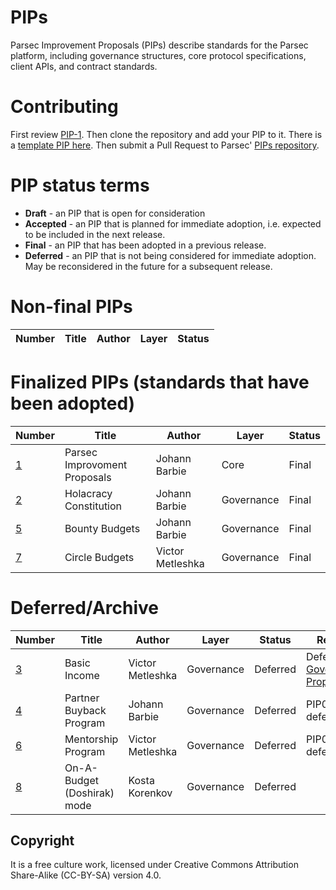 # PIPs
Parsec Improvement Proposals (PIPs) describe standards for the Parsec platform, including governance structures, core protocol specifications, client APIs, and contract standards.

# Contributing
First review [PIP-1](PIPS/pip-001.md). Then clone the repository and add your PIP to it. There is a [template PIP here](pip-X.md). Then submit a Pull Request to Parsec' [PIPs repository](https://github.com/acebusters/PIPs).

# PIP status terms
* **Draft** - an PIP that is open for consideration
* **Accepted** - an PIP that is planned for immediate adoption, i.e. expected to be included in the next release.
* **Final** - an PIP that has been adopted in a previous release.
* **Deferred** - an PIP that is not being considered for immediate adoption. May be reconsidered in the future for a subsequent release.

# Non-final PIPs
| Number                    | Title                                    | Author            | Layer      | Status     |
| ------------------------- | ---------------------------------------- | ----------------- | ---------- | ---------- |


# Finalized PIPs (standards that have been adopted)
| Number                    | Title                                    | Author            | Layer      | Status     |
| ------------------------- | ---------------------------------------- | ------------------| ---------- | ---------- |
| [1](PIPS/pip-001.md)      |  Parsec Improvoment Proposals            | Johann Barbie     | Core       | Final      |
| [2](PIPS/pip-002.md)      |  Holacracy Constitution                  | Johann Barbie     | Governance | Final      |
| [5](PIPS/pip-005.md)      |  Bounty Budgets 			               | Johann Barbie     | Governance | Final      |
| [7](PIPS/pip-007.md)      |  Circle Budgets 		               	   | Victor Metleshka  | Governance | Final      |

# Deferred/Archive
| Number                    | Title                                    | Author            | Layer      | Status     | Reason |
| ------------------------- | ---------------------------------------- | ------------------| ---------- | ---------- | ---- |
| [3](PIPS/pip-003.md)      |  Basic Income			                   | Victor Metleshka  | Governance | Deferred      | Deferred by [Governance Proposal](https://github.com/orgs/parsec-labs/teams/parsec-general-circle/discussions/27)
| [4](PIPS/pip-004.md)      |  Partner Buyback Program                 | Johann Barbie     | Governance | Deferred      | PIP003 deferred |
| [6](PIPS/pip-006.md)      |  Mentorship Program		               | Victor Metleshka  | Governance | Deferred      |  PIP003 deferred |
| [8](PIPS/pip-008.md)      |  On-A-Budget (Doshirak) mode       	   | Kosta Korenkov  | Governance | Deferred      | |

## Copyright
It is a free culture work, licensed under Creative Commons Attribution Share-Alike (CC-BY-SA) version 4.0.
